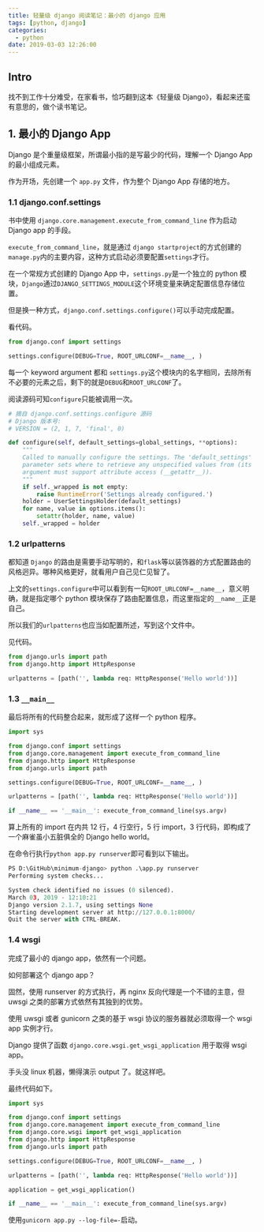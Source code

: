 ```yaml
---
title: 轻量级 django 阅读笔记：最小的 django 应用
tags: [python, django]
categories:
  - python
date: 2019-03-03 12:26:00
---
```


## Intro

找不到工作十分难受，在家看书，恰巧翻到这本《轻量级 Django》，看起来还蛮有意思的，做个读书笔记。

## 1. 最小的 Django App

Django 是个重量级框架，所谓最小指的是写最少的代码，理解一个 Django App 的最小组成元素。

作为开场，先创建一个 `app.py` 文件，作为整个 Django App 存储的地方。

### 1.1 django.conf.settings

书中使用 `django.core.management.execute_from_command_line` 作为启动 Django app 的手段。

`execute_from_command_line`，就是通过 `django startproject`的方式创建的`manage.py`内的主要内容，这种方式启动必须要配置`settings`才行。

在一个常规方式创建的 Django App 中，`settings.py`是一个独立的 python 模块，`Django`通过`DJANGO_SETTINGS_MODULE`这个环境变量来确定配置信息存储位置。

但是换一种方式，`django.conf.settings.configure()`可以手动完成配置。

看代码。

```python
from django.conf import settings

settings.configure(DEBUG=True, ROOT_URLCONF=__name__, )
```

每一个 keyword argument 都和 `settings.py`这个模块内的名字相同，去除所有不必要的元素之后，剩下的就是`DEBUG`和`ROOT_URLCONF`了。

阅读源码可知`configure`只能被调用一次。

```python
# 摘自 django.conf.settings.configure 源码
# Django 版本号:
# VERSION = (2, 1, 7, 'final', 0)

def configure(self, default_settings=global_settings, **options):
    """
    Called to manually configure the settings. The 'default_settings'
    parameter sets where to retrieve any unspecified values from (its
    argument must support attribute access (__getattr__)).
    """
    if self._wrapped is not empty:
        raise RuntimeError('Settings already configured.')
    holder = UserSettingsHolder(default_settings)
    for name, value in options.items():
        setattr(holder, name, value)
    self._wrapped = holder
```

### 1.2 urlpatterns

都知道 `Django` 的路由是需要手动写明的，和`flask`等以装饰器的方式配置路由的风格迥异。哪种风格更好，就看用户自己见仁见智了。

上文的`settings.configure`中可以看到有一句`ROOT_URLCONF=__name__`，意义明确，就是指定哪个 python 模块保存了路由配置信息，而这里指定的`__name__`正是自己。

所以我们的`urlpatterns`也应当如配置所述，写到这个文件中。

见代码。

```python
from django.urls import path
from django.http import HttpResponse

urlpatterns = [path('', lambda req: HttpResponse('Hello world'))]
```

### 1.3 `__main__`

最后将所有的代码整合起来，就形成了这样一个 python 程序。

```python
import sys

from django.conf import settings
from django.core.management import execute_from_command_line
from django.http import HttpResponse
from django.urls import path

settings.configure(DEBUG=True, ROOT_URLCONF=__name__, )

urlpatterns = [path('', lambda req: HttpResponse('Hello world'))]

if __name__ == '__main__': execute_from_command_line(sys.argv)
```

算上所有的 import 在内共 12 行，4 行空行，5 行 import，3 行代码，即构成了一个麻雀虽小五脏俱全的 Django hello world。

在命令行执行`python app.py runserver`即可看到以下输出。

```python
PS D:\GitHub\minimum-django> python .\app.py runserver
Performing system checks...

System check identified no issues (0 silenced).
March 03, 2019 - 12:10:21
Django version 2.1.7, using settings None
Starting development server at http://127.0.0.1:8000/
Quit the server with CTRL-BREAK.
```

### 1.4 wsgi

完成了最小的 django app，依然有一个问题。

如何部署这个 django app？

固然，使用 runserver 的方式执行，再 nginx 反向代理是一个不错的主意，但 uwsgi 之类的部署方式依然有其独到的优势。

使用 uwsgi 或者 gunicorn 之类的基于 wsgi 协议的服务器就必须取得一个 wsgi app 实例才行。

Django 提供了函数 `django.core.wsgi.get_wsgi_application` 用于取得 wsgi app。

手头没 linux 机器，懒得演示 output 了。就这样吧。

最终代码如下。

```python
import sys

from django.conf import settings
from django.core.management import execute_from_command_line
from django.core.wsgi import get_wsgi_application
from django.http import HttpResponse
from django.urls import path

settings.configure(DEBUG=True, ROOT_URLCONF=__name__, )

urlpatterns = [path('', lambda req: HttpResponse('Hello world'))]

application = get_wsgi_application()

if __name__ == '__main__': execute_from_command_line(sys.argv)
```

使用`gunicorn app.py --log-file=-`启动。
